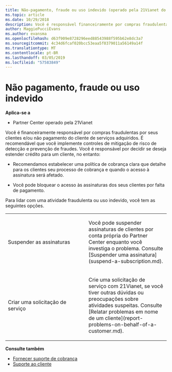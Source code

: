 ```yaml
---
title: Não-pagamento, fraude ou uso indevido (operado pela 21Vianet do Partner Center)
ms.topic: article
ms.date: 10/29/2018
description: Você é responsável financeiramente por compras fraudulentas dos seus clientes e/ou falta de pagamento de serviços comprados pelo cliente. Portanto, recomendamos que você implemente controles para redução de risco de detecção e prevenção de fraudes.
author: MaggiePucciEvans
ms.author: evansma
ms.openlocfilehash: d63f909e8728296eed88543988f595b62e8dc3a7
ms.sourcegitcommit: 4c34d6fcaf020bcc53eaa5f0379011a56149a14f
ms.translationtype: MT
ms.contentlocale: pt-BR
ms.lasthandoff: 03/05/2019
ms.locfileid: "57583849"
---
```

# <a name="non-payment-fraud-or-misuse"></a>Não pagamento, fraude ou uso indevido

**Aplica-se a**

-   Partner Center operado pela 21Vianet

Você é financeiramente responsável por compras fraudulentas por seus clientes e/ou não pagamento do cliente de serviços adquiridos. É recomendável que você implemente controles de mitigação de risco de detecção e prevenção de fraudes. Você é responsável por decidir se deseja estender crédito para um cliente, no entanto:

-   Recomendamos estabelecer uma política de cobrança clara que detalhe para os clientes seu processo de cobrança e quando o acesso à assinatura será afetado.

-   Você pode bloquear o acesso às assinaturas dos seus clientes por falta de pagamento.


Para lidar com uma atividade fraudulenta ou uso indevido, você tem as seguintes opções.

<table>
<colgroup>
<col width="50%" />
<col width="50%" />
</colgroup>
<tbody>
<tr class="odd">
<td>Suspender as assinaturas</td>
<td><p>Você pode suspender assinaturas de clientes por conta própria do Partner Center enquanto você investiga o problema. Consulte [Suspender uma assinatura](suspend-a-subscription.md).</p></td>
</tr>
<tr class="even">
<td>Criar uma solicitação de serviço</td>
<td><p>Crie uma solicitação de serviço com 21Vianet, se você tiver outras dúvidas ou preocupações sobre atividades suspeitas. Consulte [Relatar problemas em nome de um cliente](report-problems-on-behalf-of-a-customer.md).</p></td>
</tr>
</tbody>
</table>

**Consulte também**

-   [Fornecer suporte de cobrança](provide-billing-support.md)
-   [Suporte ao cliente](customer-support.md) 

 





